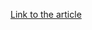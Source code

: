 [Link to the article](https://trustwave.com/Resources/SpiderLabs-Blog/Quaverse-RAT--Remote-Access-as-a-Service/)
